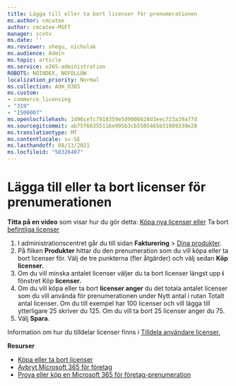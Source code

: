 ```yaml
---
title: Lägga till eller ta bort licenser för prenumerationen
ms.author: cmcatee
author: cmcatee-MSFT
manager: scotv
ms.date: ''
ms.reviewer: shegu, nicholak
ms.audience: Admin
ms.topic: article
ms.service: o365-administration
ROBOTS: NOINDEX, NOFOLLOW
localization_priority: Normal
ms.collection: Adm_O365
ms.custom:
- commerce_licensing
- "319"
- "1500007"
ms.openlocfilehash: 1d96cefc7918359e5d9006628d3eec723a39a77d
ms.sourcegitcommit: ab75f66355116e995b3cb5505465b31989339e28
ms.translationtype: MT
ms.contentlocale: sv-SE
ms.lasthandoff: 08/13/2021
ms.locfileid: "58326407"
---
```

# <a name="add-or-remove-licenses-for-your-subscription"></a>Lägga till eller ta bort licenser för prenumerationen

**Titta på en video** som visar hur du gör detta: [Köpa nya licenser eller](https://go.microsoft.com/fwlink/p/?linkid=2154857) Ta bort [befintliga licenser](https://go.microsoft.com/fwlink/p/?linkid=2154938)

1. I administrationscentret går du till sidan **Fakturering** > [Dina produkter](https://go.microsoft.com/fwlink/p/?linkid=842054).
2. På fliken **Produkter** hittar du den prenumeration som du vill köpa eller ta bort licenser för. Välj de tre punkterna (fler åtgärder) och välj sedan **Köp licenser.**
3. Om du vill minska antalet licenser väljer du ta bort licenser längst upp **i** fönstret Köp **licenser.**
4. Om du vill köpa eller ta  bort **licenser anger** du det totala antalet licenser som du vill använda för prenumerationen under Nytt antal i rutan Totalt antal licenser. Om du till exempel har 100 licenser och vill lägga till ytterligare 25 skriver du 125. Om du vill ta bort 25 licenser anger du 75.
5. Välj **Spara**.

Information om hur du tilldelar licenser finns i [Tilldela användare licenser.](https://docs.microsoft.com/microsoft-365/admin/manage/assign-licenses-to-users)

**Resurser**
  
- [Köpa eller ta bort licenser](https://docs.microsoft.com/microsoft-365/commerce/licenses/buy-licenses)
- [Avbryt Microsoft 365 för företag](https://docs.microsoft.com/microsoft-365/commerce/subscriptions/cancel-your-subscription)
- [Prova eller köp en Microsoft 365 för företag-prenumeration](https://docs.microsoft.com/microsoft-365/commerce/try-or-buy-microsoft-365)